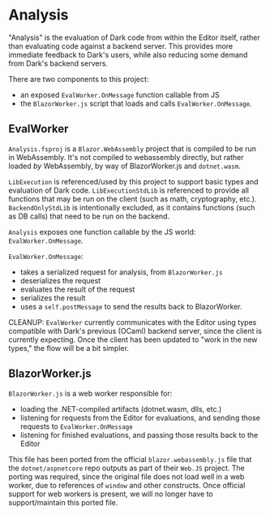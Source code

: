# Analysis

"Analysis" is the evaluation of Dark code from within the Editor itself, rather
than evaluating code against a backend server. This provides more immediate
feedback to Dark's users, while also reducing some demand from Dark's backend
servers.

There are two components to this project:
- an exposed `EvalWorker.OnMessage` function callable from JS
- the `BlazorWorker.js` script that loads and calls `EvalWorker.OnMessage`.

## EvalWorker

`Analysis.fsproj` is a `Blazor.WebAssembly` project that is compiled to be run
in WebAssembly. It's not compiled to webassembly directly, but rather loaded
_by_ WebAssembly, by way of BlazorWorker.js and `dotnet.wasm`.

`LibExecution` is referenced/used by this project to support basic types and
evaluation of Dark code. `LibExecutionStdLib` is referenced to provide all
functions that may be run on the client (such as math, cryptography, etc.).
`BackendOnlyStdLib` is intentionally excluded, as it contains functions (such
as DB calls) that need to be run on the backend.

`Analysis` exposes one function callable by the JS world: `EvalWorker.OnMessage`.

`EvalWorker.OnMessage`:
- takes a serialized request for analysis, from `BlazorWorker.js`
- deserializes the request
- evaluates the result of the request
- serializes the result
- uses a `self.postMessage` to send the results back to BlazorWorker.

CLEANUP: `EvalWorker` currently communicates with the Editor using types
compatible with Dark's previous (OCaml) backend server, since the client is
currently expecting. Once the client has been updated to "work in the new
types," the flow will be a bit simpler.

## BlazorWorker.js

`BlazorWorker.js` is a web worker responsible for:
- loading the .NET-compiled artifacts (dotnet.wasm, dlls, etc.)
- listening for requests from the Editor for evaluations, and sending those
  requests to `EvalWorker.OnMessage`
- listening for finished evaluations, and passing those results back to the Editor

This file has been ported from the official `blazor.webassembly.js` file that
the `dotnet/aspnetcore` repo outputs as part of their `Web.JS` project. The
porting was required, since the original file does not load well in a web
worker, due to references of `window` and other constructs. Once official
support for web workers is present, we will no longer have to support/maintain
this ported file.